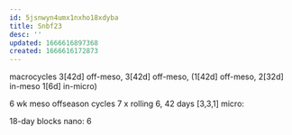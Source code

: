 ```yaml
---
id: 5jsnwyn4umx1nxho18xdyba
title: Snbf23
desc: ''
updated: 1666616897368
created: 1666616172873
---
```

macrocycles
3[42d] off-meso, 3[42d] off-meso, (1[42d] off-meso, 2[32d] in-meso 1[6d] in-micro)


6 wk meso offseason cycles
7 x rolling 6, 42 days
[3,3,1]
micro:

18-day blocks
nano:
6

##
